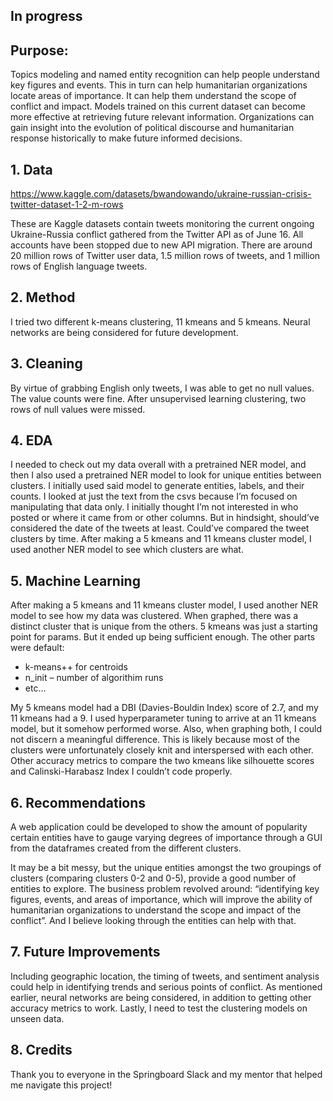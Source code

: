 ## In progress

## Purpose:
Topics modeling and named entity recognition can help people understand key figures and events. This in turn can help humanitarian organizations locate areas of importance. It can help them understand the scope of conflict and impact. Models trained on this current dataset can become more effective at retrieving future relevant information. Organizations can gain insight into the evolution of political discourse and humanitarian response historically to make future informed decisions.

## 1.	Data
https://www.kaggle.com/datasets/bwandowando/ukraine-russian-crisis-twitter-dataset-1-2-m-rows

These are Kaggle datasets contain tweets monitoring the current ongoing Ukraine-Russia conflict gathered from the Twitter API as of June 16. All accounts have been stopped due to new API migration. 
There are around 20 million rows of Twitter user data, 1.5 million rows of tweets, and 1 million rows of English language tweets.

## 2.	Method
I tried two different k-means clustering, 11 kmeans and 5 kmeans. Neural networks are being considered for future development.

## 3.	Cleaning
By virtue of grabbing English only tweets, I was able to get no null values. The value counts were fine. After unsupervised learning clustering, two rows of null values were missed.

## 4.	EDA
I needed to check out my data overall with a pretrained NER model, and then I also used a pretrained NER model to look for unique entities between clusters.
I initially used said model to generate entities, labels, and their counts.
I looked at just the text from the csvs because I’m focused on manipulating that data only. I initially thought I’m not interested in who posted or where it came from or other columns. But in hindsight, should’ve considered the date of the tweets at least. Could’ve compared the tweet clusters by time.
After making a 5 kmeans and 11 kmeans cluster model, I used another NER model to see which clusters are what.

## 5.	Machine Learning
After making a 5 kmeans and 11 kmeans cluster model, I used another NER model to see how my data was clustered. When graphed, there was a distinct cluster that is unique from the others. 
5 kmeans was just a starting point for params. But it ended up being sufficient enough. The other parts were default:
-	k-means++ for centroids
-	n_init – number of algorithim runs
-	etc…

My 5 kmeans model had a DBI (Davies-Bouldin Index) score of 2.7, and my 11 kmeans had a 9. I used hyperparameter tuning to arrive at an 11 kmeans model, but it somehow performed worse. Also, when graphing both, I could not discern a meaningful difference. This is likely because most of the clusters were unfortunately closely knit and interspersed with each other. Other accuracy metrics to compare the two kmeans like silhouette scores and Calinski-Harabasz Index I couldn’t code properly. 

## 6.	Recommendations
A web application could be developed to show the amount of popularity certain entities have to gauge varying degrees of importance through a GUI from the dataframes created from the different clusters.

It may be a bit messy, but the unique entities amongst the two groupings of clusters (comparing clusters 0-2 and 0-5), provide a good number of entities to explore. The business problem revolved around: “identifying key figures, events, and areas of importance, which will improve the ability of humanitarian organizations to understand the scope and impact of the conflict”. And I believe looking through the entities can help with that.

## 7.	Future Improvements
Including geographic location, the timing of tweets, and sentiment analysis could help in identifying trends and serious points of conflict. As mentioned earlier, neural networks are being considered, in addition to getting other accuracy metrics to work. Lastly, I need to test the clustering models on unseen data.

## 8.	Credits
Thank you to everyone in the Springboard Slack and my mentor that helped me navigate this project!
